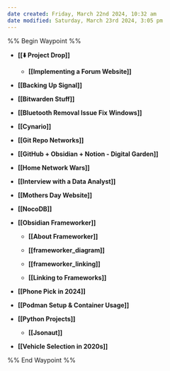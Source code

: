 ```yaml
---
date created: Friday, March 22nd 2024, 10:32 am
date modified: Saturday, March 23rd 2024, 3:05 pm
---
```


%% Begin Waypoint %%
- **[[⬇️ Project Drop]]**
	- **[[Implementing a Forum Website]]**
- **[[Backing Up Signal]]**
- **[[Bitwarden Stuff]]**
- **[[Bluetooth Removal Issue Fix Windows]]**

- **[[Cynario]]**
- **[[Git Repo Networks]]**
- **[[GitHub + Obsidian + Notion - Digital Garden]]**
- **[[Home Network Wars]]**
- **[[Interview with a Data Analyst]]**
- **[[Mothers Day Website]]**

- **[[NocoDB]]**
- **[[Obsidian Frameworker]]**
	- **[[About Frameworker]]**
	- **[[frameworker_diagram]]**

	- **[[frameworker_linking]]**

	- **[[Linking to Frameworks]]**
- **[[Phone Pick in 2024]]**
- **[[Podman Setup & Container Usage]]**
- **[[Python Projects]]**
	- **[[Jsonaut]]**
- **[[Vehicle Selection in 2020s]]**

%% End Waypoint %%